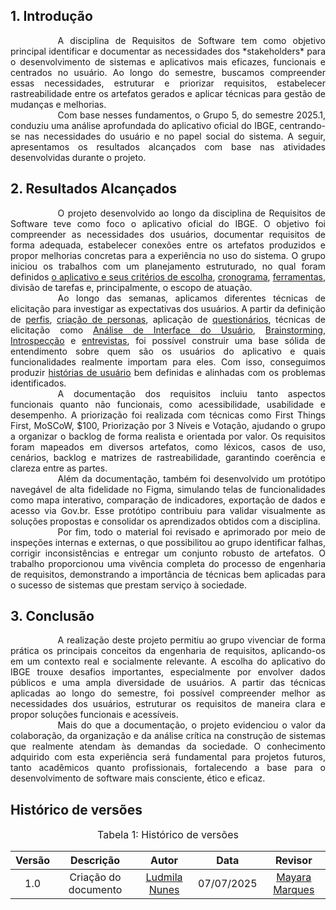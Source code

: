 ## 1. Introdução

<div style="text-align: justify; text-indent: 2cm;">
A disciplina de Requisitos de Software tem como objetivo principal identificar e documentar as necessidades dos *stakeholders* para o desenvolvimento de sistemas e aplicativos mais eficazes, funcionais e centrados no usuário. Ao longo do semestre, buscamos compreender essas necessidades, estruturar e priorizar requisitos, estabelecer rastreabilidade entre os artefatos gerados e aplicar técnicas para gestão de mudanças e melhorias.
</div>

<div style="text-align: justify; text-indent: 2cm;">
Com base nesses fundamentos, o Grupo 5, do semestre 2025.1, conduziu uma análise aprofundada do aplicativo oficial do IBGE, centrando-se nas necessidades do usuário e no papel social do sistema. A seguir, apresentamos os resultados alcançados com base nas atividades desenvolvidas durante o projeto.
</div>

## 2. Resultados Alcançados

<div style="text-align: justify; text-indent: 2cm;">
O projeto desenvolvido ao longo da disciplina de Requisitos de Software teve como foco o aplicativo oficial do IBGE. O objetivo foi compreender as necessidades dos usuários, documentar requisitos de forma adequada, estabelecer conexões entre os artefatos produzidos e propor melhorias concretas para a experiência no uso do sistema. O grupo iniciou os trabalhos com um planejamento estruturado, no qual foram definidos <a href="https://requisitos-de-software.github.io/2025.1-IBGE/Planejamento/AplicativoEscolhido/">o aplicativo e seus critérios de escolha</a>, <a href="https://requisitos-de-software.github.io/2025.1-IBGE/Planejamento/Cronograma/">cronograma</a>, <a href="https://requisitos-de-software.github.io/2025.1-IBGE/Planejamento/Ferramentas/">ferramentas</a>, divisão de tarefas e, principalmente, o escopo de atuação.
</div>

<div style="text-align: justify; text-indent: 2cm;">
Ao longo das semanas, aplicamos diferentes técnicas de elicitação para investigar as expectativas dos usuários. A partir da definição de <a href="https://requisitos-de-software.github.io/2025.1-IBGE/elicitacao/usuarios/PerfilDoUsuario/">perfis</a>, <a href="https://requisitos-de-software.github.io/2025.1-IBGE/elicitacao/usuarios/Personas/">criação de personas</a>, aplicação de <a href="https://requisitos-de-software.github.io/2025.1-IBGE/elicitacao/tecnicas_selecionadas/questionario/">questionários</a>, técnicas de elicitação como <a href="https://requisitos-de-software.github.io/2025.1-IBGE/elicitacao/tecnicas_selecionadas/analise_interface/">Análise de Interface do Usuário</a>, <a href="https://requisitos-de-software.github.io/2025.1-IBGE/elicitacao/tecnicas_selecionadas/brainstorming/">Brainstorming</a>, <a href="https://requisitos-de-software.github.io/2025.1-IBGE/elicitacao/tecnicas_selecionadas/introspeccao/">Introspecção</a> e <a href="https://requisitos-de-software.github.io/2025.1-IBGE/elicitacao/tecnicas_selecionadas/entrevista/">entrevistas</a>, foi possível construir uma base sólida de entendimento sobre quem são os usuários do aplicativo e quais funcionalidades realmente importam para eles. Com isso, conseguimos produzir <a href="">histórias de usuário</a> bem definidas e alinhadas com os problemas identificados.
</div>

<div style="text-align: justify; text-indent: 2cm;">
A documentação dos requisitos incluiu tanto aspectos funcionais quanto não funcionais, como acessibilidade, usabilidade e desempenho. A priorização foi realizada com técnicas como First Things First, MoSCoW, $100, Priorização por 3 Níveis e Votação, ajudando o grupo a organizar o backlog de forma realista e orientada por valor. Os requisitos foram mapeados em diversos artefatos, como léxicos, casos de uso, cenários, backlog e matrizes de rastreabilidade, garantindo coerência e clareza entre as partes.
</div>

<div style="text-align: justify; text-indent: 2cm;">
Além da documentação, também foi desenvolvido um protótipo navegável de alta fidelidade no Figma, simulando telas de funcionalidades como mapa interativo, comparação de indicadores, exportação de dados e acesso via Gov.br. Esse protótipo contribuiu para validar visualmente as soluções propostas e consolidar os aprendizados obtidos com a disciplina.
</div>

<div style="text-align: justify; text-indent: 2cm;">
Por fim, todo o material foi revisado e aprimorado por meio de inspeções internas e externas, o que possibilitou ao grupo identificar falhas, corrigir inconsistências e entregar um conjunto robusto de artefatos. O trabalho proporcionou uma vivência completa do processo de engenharia de requisitos, demonstrando a importância de técnicas bem aplicadas para o sucesso de sistemas que prestam serviço à sociedade.
</div>

## 3. Conclusão

<div style="text-align: justify; text-indent: 2cm;">
A realização deste projeto permitiu ao grupo vivenciar de forma prática os principais conceitos da engenharia de requisitos, aplicando-os em um contexto real e socialmente relevante. A escolha do aplicativo do IBGE trouxe desafios importantes, especialmente por envolver dados públicos e uma ampla diversidade de usuários. A partir das técnicas aplicadas ao longo do semestre, foi possível compreender melhor as necessidades dos usuários, estruturar os requisitos de maneira clara e propor soluções funcionais e acessíveis.
</div>

<div style="text-align: justify; text-indent: 2cm;">
Mais do que a documentação, o projeto evidenciou o valor da colaboração, da organização e da análise crítica na construção de sistemas que realmente atendam às demandas da sociedade. O conhecimento adquirido com esta experiência será fundamental para projetos futuros, tanto acadêmicos quanto profissionais, fortalecendo a base para o desenvolvimento de software mais consciente, ético e eficaz.
</div>

## Histórico de versões

<font size="3"><p style="text-align: center">Tabela 1: Histórico de versões</p></font>

| Versão |Descrição     |Autor                                       |Data    |Revisor|
|:-:     | :-:          | :-:                                        | :-:        |:-:|
|1.0     |Criação do documento|[Ludmila Nunes](https://github.com/ludmilaaysha)| 07/07/2025 | <a href="https://github.com/maymarquee">Mayara Marques</a>  |